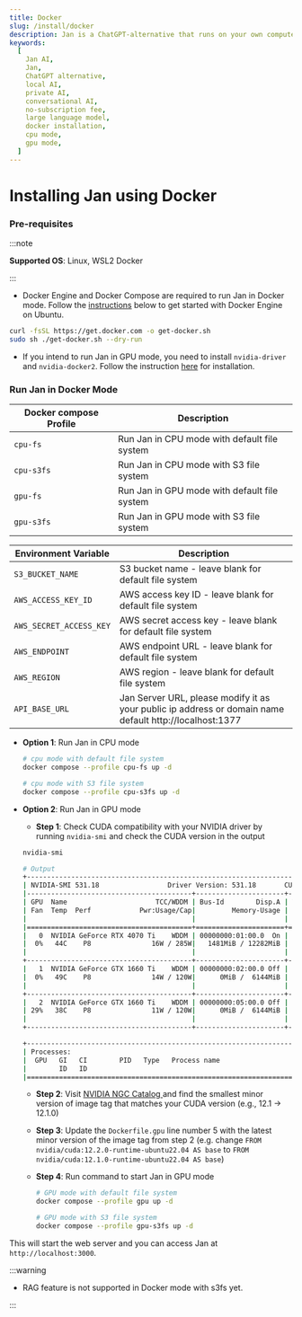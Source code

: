 ```yaml
---
title: Docker
slug: /install/docker
description: Jan is a ChatGPT-alternative that runs on your own computer, with a local API server.
keywords:
  [
    Jan AI,
    Jan,
    ChatGPT alternative,
    local AI,
    private AI,
    conversational AI,
    no-subscription fee,
    large language model,
    docker installation,
    cpu mode,
    gpu mode,
  ]
---
```


# Installing Jan using Docker

### Pre-requisites

:::note

**Supported OS**: Linux, WSL2 Docker

:::

- Docker Engine and Docker Compose are required to run Jan in Docker mode. Follow the [instructions](https://docs.docker.com/engine/install/ubuntu/) below to get started with Docker Engine on Ubuntu.

```bash
curl -fsSL https://get.docker.com -o get-docker.sh
sudo sh ./get-docker.sh --dry-run
```

- If you intend to run Jan in GPU mode, you need to install `nvidia-driver` and `nvidia-docker2`. Follow the instruction [here](https://docs.nvidia.com/datacenter/cloud-native/container-toolkit/latest/install-guide.html) for installation.

### Run Jan in Docker Mode

| Docker compose Profile | Description                                  |
| ---------------------- | -------------------------------------------- |
| `cpu-fs`               | Run Jan in CPU mode with default file system |
| `cpu-s3fs`             | Run Jan in CPU mode with S3 file system      |
| `gpu-fs`               | Run Jan in GPU mode with default file system |
| `gpu-s3fs`             | Run Jan in GPU mode with S3 file system      |

| Environment Variable    | Description                                                                                             |
| ----------------------- | ------------------------------------------------------------------------------------------------------- |
| `S3_BUCKET_NAME`        | S3 bucket name - leave blank for default file system                                                    |
| `AWS_ACCESS_KEY_ID`     | AWS access key ID - leave blank for default file system                                                 |
| `AWS_SECRET_ACCESS_KEY` | AWS secret access key - leave blank for default file system                                             |
| `AWS_ENDPOINT`          | AWS endpoint URL - leave blank for default file system                                                  |
| `AWS_REGION`            | AWS region - leave blank for default file system                                                        |
| `API_BASE_URL`          | Jan Server URL, please modify it as your public ip address or domain name default http://localhost:1377 |

- **Option 1**: Run Jan in CPU mode

  ```bash
  # cpu mode with default file system
  docker compose --profile cpu-fs up -d

  # cpu mode with S3 file system
  docker compose --profile cpu-s3fs up -d
  ```

- **Option 2**: Run Jan in GPU mode

  - **Step 1**: Check CUDA compatibility with your NVIDIA driver by running `nvidia-smi` and check the CUDA version in the output

  ```bash
  nvidia-smi

  # Output
  +---------------------------------------------------------------------------------------+
  | NVIDIA-SMI 531.18                 Driver Version: 531.18       CUDA Version: 12.1     |
  |-----------------------------------------+----------------------+----------------------+
  | GPU  Name                      TCC/WDDM | Bus-Id        Disp.A | Volatile Uncorr. ECC |
  | Fan  Temp  Perf            Pwr:Usage/Cap|         Memory-Usage | GPU-Util  Compute M. |
  |                                         |                      |               MIG M. |
  |=========================================+======================+======================|
  |   0  NVIDIA GeForce RTX 4070 Ti    WDDM | 00000000:01:00.0  On |                  N/A |
  |  0%   44C    P8               16W / 285W|   1481MiB / 12282MiB |      2%      Default |
  |                                         |                      |                  N/A |
  +-----------------------------------------+----------------------+----------------------+
  |   1  NVIDIA GeForce GTX 1660 Ti    WDDM | 00000000:02:00.0 Off |                  N/A |
  |  0%   49C    P8               14W / 120W|      0MiB /  6144MiB |      0%      Default |
  |                                         |                      |                  N/A |
  +-----------------------------------------+----------------------+----------------------+
  |   2  NVIDIA GeForce GTX 1660 Ti    WDDM | 00000000:05:00.0 Off |                  N/A |
  | 29%   38C    P8               11W / 120W|      0MiB /  6144MiB |      0%      Default |
  |                                         |                      |                  N/A |
  +-----------------------------------------+----------------------+----------------------+

  +---------------------------------------------------------------------------------------+
  | Processes:                                                                            |
  |  GPU   GI   CI        PID   Type   Process name                            GPU Memory |
  |        ID   ID                                                             Usage      |
  |=======================================================================================|
  ```

  - **Step 2**: Visit [NVIDIA NGC Catalog ](https://catalog.ngc.nvidia.com/orgs/nvidia/containers/cuda/tags) and find the smallest minor version of image tag that matches your CUDA version (e.g., 12.1 -> 12.1.0)

  - **Step 3**: Update the `Dockerfile.gpu` line number 5 with the latest minor version of the image tag from step 2 (e.g. change `FROM nvidia/cuda:12.2.0-runtime-ubuntu22.04 AS base` to `FROM nvidia/cuda:12.1.0-runtime-ubuntu22.04 AS base`)

  - **Step 4**: Run command to start Jan in GPU mode

    ```bash
    # GPU mode with default file system
    docker compose --profile gpu up -d

    # GPU mode with S3 file system
    docker compose --profile gpu-s3fs up -d
    ```

This will start the web server and you can access Jan at `http://localhost:3000`.

:::warning

- RAG feature is not supported in Docker mode with s3fs yet.

:::
